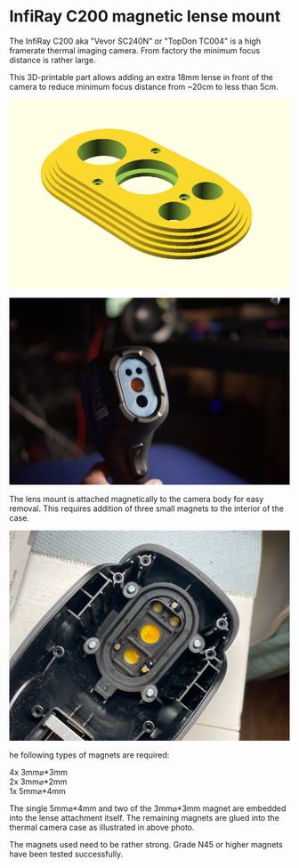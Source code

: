 InfiRay C200 magnetic lense mount
=================================

The InfiRay C200 aka "Vevor SC240N" or "TopDon TC004" is a high 
framerate thermal imaging camera. From factory the minimum focus distance
is rather large. 

This 3D-printable part allows adding an extra 18mm lense in front of the
camera to reduce minimum focus distance from ~20cm to less than 5cm.  

![Render of the lens mount](assets/lens_mount_render.png)

![Lens mount installed in camera](assets/lens_mount_installed.jpg)

The lens mount is attached magnetically to the camera body for easy
removal. This requires addition of three small magnets to the interior
of the case.

![Magnets required for installation in camera](assets/lens_mount_magnets.jpg)

he following types of magnets are required:

4x 3mm⌀*3mm  
2x 3mm⌀*2mm  
1x 5mm⌀*4mm  

The single 5mm⌀*4mm and two of the 3mm⌀*3mm magnet are embedded into the
lense attachment itself. The remaining magnets are glued into the thermal
camera case as illustrated in above photo.

The magnets used need to be rather strong. Grade N45 or higher magnets
have been tested successfully.
